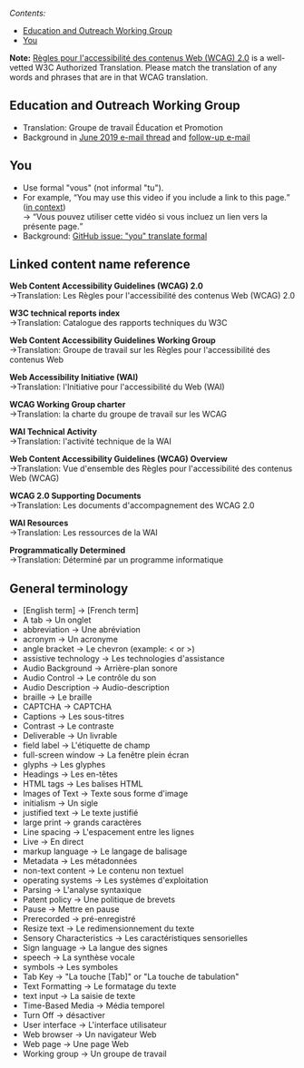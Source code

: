_Contents:_
* [Education and Outreach Working Group](https://github.com/w3c/translation-glossaries/blob/master/fran%C3%A7ais-French.md#education-and-outreach-working-group)
* [You](https://github.com/w3c/translation-glossaries/blob/master/fran%C3%A7ais-French.md#you)

**Note:** [Règles pour l'accessibilité des contenus Web (WCAG) 2.0](https://www.w3.org/Translations/WCAG20-fr/) is a well-vetted W3C Authorized Translation. Please match the translation of any words and phrases that are in that WCAG translation.

## Education and Outreach Working Group
* Translation: Groupe de travail Éducation et Promotion
* Background in [June 2019 e-mail thread](https://lists.w3.org/Archives/Public/public-wai-translations/2019Jun/0004.html) and [follow-up e-mail](https://lists.w3.org/Archives/Public/public-wai-translations/2020Oct/0001.html)

## You
* Use formal "vous" (not informal "tu").
* For example, <q>You may use this video if you include a link to this page.</q> ([in context](https://www.w3.org/WAI/videos/standards-and-benefits/#permission))<br>-> <q>Vous pouvez utiliser cette vidéo si vous incluez un lien vers la présente page.</q>
* Background: [GitHub issue: "you" translate formal](https://github.com/w3c/wai-website/issues/123)



## Linked content name reference

**Web Content Accessibility Guidelines (WCAG) 2.0**
<br>->Translation: Les Règles pour l'accessibilité des contenus Web (WCAG) 2.0

**W3C technical reports index**
<br>->Translation: Catalogue des rapports techniques du W3C

**Web Content Accessibility Guidelines Working Group**
<br>->Translation: Groupe de travail sur les Règles pour l'accessibilité des contenus Web

**Web Accessibility Initiative (WAI)**
<br>->Translation: l'Initiative pour l'accessibilité du Web (WAI)

**WCAG Working Group charter**
<br>->Translation: la charte du groupe de travail sur les WCAG

**WAI Technical Activity**
<br>->Translation: l'activité technique de la WAI

**Web Content Accessibility Guidelines (WCAG) Overview**
<br>->Translation: Vue d'ensemble des Règles pour l'accessibilité des contenus Web (WCAG)

**WCAG 2.0 Supporting Documents**
<br>->Translation: Les documents d'accompagnement des WCAG 2.0

**WAI Resources**
<br>->Translation: Les ressources de la WAI

**Programmatically Determined**
<br>->Translation: Déterminé par un programme informatique

## General terminology
* [English term] -> [French term]
* A tab -> Un onglet
* abbreviation -> Une abréviation
* acronym -> Un acronyme
* angle bracket -> Le chevron      (example: < or >)
* assistive technology -> Les technologies d'assistance
* Audio Background -> Arrière-plan sonore
* Audio Control -> Le contrôle du son
* Audio Description -> Audio-description
* braille -> Le braille
* CAPTCHA -> CAPTCHA
* Captions -> Les sous-titres
* Contrast -> Le contraste
* Deliverable -> Un livrable
* field label -> L'étiquette de champ
* full-screen window -> La fenêtre plein écran
* glyphs -> Les glyphes
* Headings -> Les en-têtes
* HTML tags -> Les balises HTML
* Images of Text -> Texte sous forme d'image
* initialism -> Un sigle
* justified text -> Le texte justifié
* large print -> grands caractères
* Line spacing -> L'espacement entre les lignes
* Live -> En direct
* markup language -> Le langage de balisage
* Metadata -> Les métadonnées
* non-text content -> Le contenu non textuel
* operating systems -> Les systèmes d'exploitation
* Parsing -> L'analyse syntaxique
* Patent policy -> Une politique de brevets
* Pause -> Mettre en pause
* Prerecorded -> pré-enregistré
* Resize text -> Le redimensionnement du texte
* Sensory Characteristics -> Les caractéristiques sensorielles
* Sign language -> La langue des signes
* speech -> La synthèse vocale
* symbols -> Les symboles
* Tab Key -> "La touche [Tab]" or "La touche de tabulation"
* Text Formatting -> Le formatage du texte
* text input -> La saisie de texte
* Time-Based Media -> Média temporel
* Turn Off -> désactiver
* User interface -> L'interface utilisateur
* Web browser -> Un navigateur Web
* Web page -> Une page Web
* Working group -> Un groupe de travail
